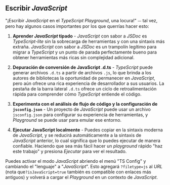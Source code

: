 ## Escribir *JavaScript*

"¡Escribir *JavaScript* en el *TypeScript Playground*, una locura!" ⏤ tal vez, pero hay algunos casos importantes por los que querrías hacer esto:

1. **Aprender *JavaScript* tipado** - *JavaScript* con sabor a *JSDoc* es *TypeScript-lite* sin la sobrecarga de herramientas y con una sintaxis más extraña. *JavaScript* con sabor a *JSDoc* es un trampolín legítimo para migrar a *TypeScript* y un punto de parada perfectamente bueno para obtener herramientas más ricas sin complejidad adicional.

1. **Depuración de conversión de JavaScript .d.ts** - *TypeScript* puede generar archivos `.d.ts` a partir de archivos `.js`, lo que brinda a los autores de bibliotecas la oportunidad de permanecer en *JavaScript*, pero aún ofrece una rica experiencia de desarrollador a sus usuarios. La pestaña de la barra lateral `.d.ts` ofrece un ciclo de retroalimentación rápida para comprender cómo *TypeScript* entiende el código.

1. **Experimenta con el análisis de flujo de código y la configuración de `jsconfig.json`** - Un proyecto de *JavaScript* puede usar un archivo `jsconfig.json` para configurar su experiencia de herramientas, y *Playground* se puede usar para emular ese entorno.

1. **Ejecutar JavaScript localmente** - Puedes copiar en la sintaxis moderna de *JavaScript*, y se reducirá automáticamente a la sintaxis de *JavaScript* anterior, lo cual significa que lo puedes ejecutar de manera confiable. Haciendo que sea más fácil hacer un *playground* rápido "haz este trabajo" y presiona *Ejecutar* para ver el resultado.

Puedes activar el modo *JavaScript* abriendo el menú "TS Config" y cambiando el "lenguaje" a "*JavaScript*". Esto agregará `?filetype=js` al *URL* (nota que`?isJavaScript=true` también es compatible con enlaces más antiguos) y volverá a cargar el *Playground* en un contexto de *JavaScript*.
